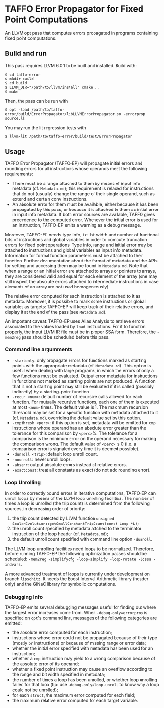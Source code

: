 # TAFFO Error Propagator for Fixed Point Computations

An LLVM opt pass that computes errors propagated in programs containing fixed point computations.

## Build and run

This pass requires LLVM 6.0.1 to be built and installed.
Build with:
```
$ cd taffo-error
$ mkdir build
$ cd build
$ LLVM_DIR="/path/to/llvm/install" cmake ..
$ make
```

Then, the pass can be run with
```
$ opt -load /path/to/taffo-error/build/ErrorPropagator/libLLVMErrorPropagator.so -errorprop source.ll
```

You may run the lit regression tests with
```
$ llvm-lit /path/to/taffo-error/build/test/ErrorPropagator
```

## Usage

TAFFO Error Propagator (TAFFO-EP) will propagate initial errors and rounding errors for all instructions whose operands meet the following requirements:
- There must be a range attached to them by means of input info metadata (cf. `Metadata.md`);
  this requirement is relaxed for instructions that do not (usually) change the range of their single operand,
  such as extend and certain conv instructions.
- An absolute error for them must be available, either because it has been propagated by this pass, or because it is attached to them as initial error in input info metadata.
  If both error sources are available, TAFFO gives precedence to the computed error.
  Whenever the initial error is used for an instruction, TAFFO-EP emits a warning as a debug message.

Moreover, TAFFO-EP needs type info, i.e. bit width and number of fractional bits of instructions and global variables in order to compute truncation errors for fixed point operations.
Type info, range and initial error may be attached to instructions and global variables as input info metadata.
Information for formal function parameters must be attached to their function.
Further documentation about the format of metadata and the APIs for setting and accessing them may be found in `Metadata.md`.
Note that when a range or an initial error are attached to arrays or pointers to arrays, they are considered valid and equal for each element of the array
(one may still inspect the absolute errors attached to intermediate instructions in case elements of an array are not used homogeneously).

The relative error computed for each instruction is attached to it as metadata.
Moreover, it is possible to mark some instructions or global variables as targets: TAFFO-EP will keep track of their relative errors, and display it at the end of the pass (see `Metadata.md`).

An important caveat: TAFFO-EP uses Alias Analysis to retrieve errors associated to the values loaded by `load` instructions.
For it to function properly, the input LLVM IR file must be in proper SSA form.
Therefore, the `-mem2reg` pass should be scheduled before this pass.

### Command line argumments

- `-startonly`: only propagate errors for functions marked as starting points with the appropriate metadata (cf. `Metadata.md`).
  This option is useful when dealing with large programs, in which the errors of only a few functions must be evaluated.
  Output error metadata for instructions in functions not marked as starting points are not produced.
  A function that is not a starting point may still be evaluated if it is called (possibly indirectly) by a starting-point function.
- `-recur <num>`: default number of recursive calls allowed for each function.
  For mutually recursive functions, each one of them is executed at most `<num>` times.
  The default value is 1.
  The maximum recursion threshold may be set for a specific function with metadata attached to it (cf. `Metadata.md`), overriding the default value set by this option.
- `-cmpthresh <perc>`: if this option is set, metadata will be emitted for `cmp` instructions whose operand has an absolute error greater than the tolerance for this comparison by `<perc>`%.
  The tolerance for a comparison is the minimum error on the operand necessary for making the comparison wrong.
  The default value of `<perc>` is 0 (i.e. a comparison error is signaled every time it is deemed possible).
- `-dunroll <trip>`: default loop unroll count.
- `-nounroll`: never unroll loops.
- `-abserr`: output absolute errors instead of relative errors.
- `-exactconst`: treat all constants as exact (do not add rounding error).

### Loop Unrolling

In order to correctly bound errors in iterative computations, TAFFO-EP can unroll loops by means of the LLVM loop unrolling facilities.
The number of times a loop is unrolled (the trip count) is determined from the following sources, in decreasing order of priority:
1. the trip count detected by LLVM function `unsigned ScalarEvolution::getSmallConstantTripCount(const Loop *L)`;
2. the unroll count specified by metadata attched to the terminator instruction of the loop header (cf. `Metadata.md`);
3. the default unroll count specified with command line option `-dunroll`.

The LLVM loop unrolling facilities need loops to be normalized.
Therefore, before running TAFFO-EP the following optimization passes should be scheduled:
`-mem2reg -simplifycfg -loop-simplify -loop-rotate -lcssa -indvars`.

A more advanced treatment of loops is currently under development on branch `lipschitz`.
It needs the Boost Interval Arithmetic library (header only) and the GiNaC library for symbolic computations.

### Debugging Info

TAFFO-EP emits several debugging messages useful for finding out where the largest error increases come from.
When `-debug-only=errorprop` is specified on `opt`'s command line, messages of the following categories are emitted:
- the absolute error computed for each instruction;
- instructions whose error could not be propagated because of their type (mostly `br` instructions) or because of missing range or error data;
- whether the initial error specified with metadata has been used for an instruction;
- whether a `cmp` instruction may yield to a wrong comparison because of the absolute error of its operand;
- whether a fixed point instruction may cause an overflow according to the range and bit width specified in metadata;
- the number of times a loop has been unrolled, or whether loop unrolling failed for that loop (tip: use `-debug-only=loop-unroll` to know why a loop could not be unrolled);
- for each `struct`, the maximum error computed for each field;
- the maximum relative error computed for each target variable.
